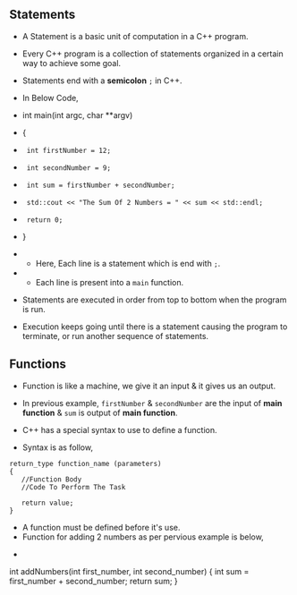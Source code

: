 ## Statements

 * A Statement is a basic unit of computation in a C++ program.
 * Every C++ program is a collection of statements organized in a certain way to achieve some goal.
 * Statements end with a **semicolon** `;` in C++.

 * In Below Code,

 * int main(int argc, char **argv)
 * {
 *      int firstNumber = 12;
 *      int secondNumber = 9;
 *      int sum = firstNumber + secondNumber;
 *      std::cout << "The Sum Of 2 Numbers = " << sum << std::endl;
 *      return 0;
 * }

 * * Here, Each line is a statement which is end with `;`.
 * * Each  line is present into a `main` function.

 * Statements are executed in order from top to bottom when the program is run.
 * Execution keeps going until there is a statement causing the program to terminate, or run another sequence of statements.

 ## Functions

 * Function is like a machine, we give it an input & it gives us an output.
 * In previous example, `firstNumber` & `secondNumber` are the input of **main function** & `sum` is output of **main function**.

 * C++ has a special syntax to use to define a function.
 * Syntax is as follow,
 ```
 return_type function_name (parameters)
 {
    //Function Body
    //Code To Perform The Task

    return value;
 }
 ```
 
 * A function must be defined before it's use.
 * Function for adding 2 numbers as per pervious example is below,
 * ```
 int addNumbers(int first_number, int second_number)
 {
    int sum = first_number + second_number;
    return sum;
 }
 ```
 